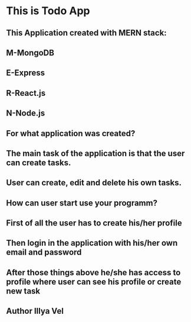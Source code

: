 # This is Todo App
## This Application created with MERN stack:
##  M-MongoDB
##  E-Express
##  R-React.js
##  N-Node.js

## For what application was created?
## The main task of the application is that the user can create tasks.
## User can create, edit and delete his own tasks.
##
## How can user start use your programm?
## First of all the user has to create his/her profile
## Then login in the application with his/her own email and password
## After those things above he/she has access to profile where user can see his profile or create new task
## Author Illya Vel
